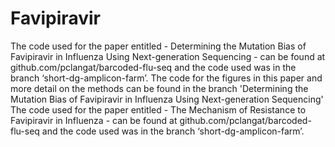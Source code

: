 # Favipiravir
The code used for the paper entitled - Determining the Mutation Bias of Favipiravir in Influenza Using Next-generation Sequencing - can be found at github.com/pclangat/barcoded-flu-seq and the code used was in the branch ‘short-dg-amplicon-farm’.  The code for the figures in this paper and more detail on the methods can be found in the branch 'Determining the Mutation Bias of Favipiravir in Influenza Using Next-generation Sequencing'
The code used for the paper entitled - The Mechanism of Resistance to Favipiravir in Influenza - can be found at github.com/pclangat/barcoded-flu-seq and the code used was in the branch ‘short-dg-amplicon-farm’. 

